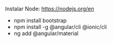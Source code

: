 Instalar Node: https://nodejs.org/en

- npm install bootstrap
- npm install -g @angular/cli @ionic/cli
- ng add @angular/material
